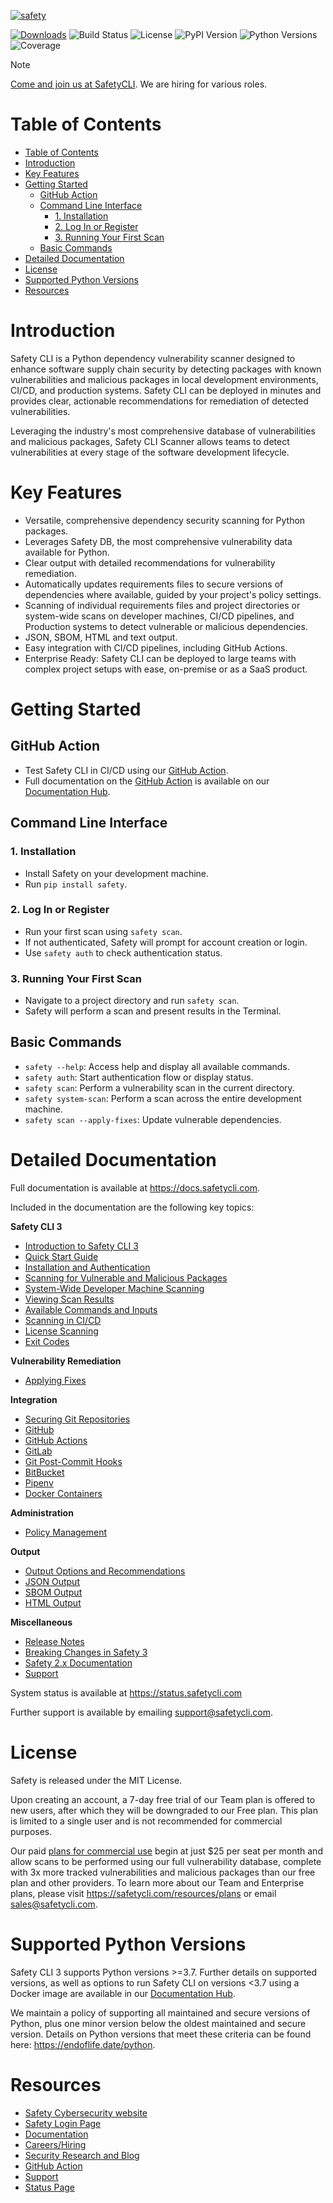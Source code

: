 [![safety](https://cdn.safetycli.com/images/cli_readme_header.png)](https://docs.safetycli.com/)

[![Downloads](https://static.pepy.tech/badge/safety/month)](https://pepy.tech/project/safety)
![Build Status](https://github.com/pyupio/safety/actions/workflows/main.yml/badge.svg)
![License](https://img.shields.io/github/license/pyupio/safety)
![PyPI Version](https://img.shields.io/pypi/v/safety)
![Python Versions](https://img.shields.io/pypi/pyversions/safety)
![Coverage](https://img.shields.io/codecov/c/github/pyupio/safety)

> [!NOTE]
> [Come and join us at SafetyCLI](https://apply.workable.com/safety/). We are hiring for various roles.

# Table of Contents
- [Table of Contents](#table-of-contents)
- [Introduction](#introduction)
- [Key Features](#key-features)
- [Getting Started](#getting-started)
  - [GitHub Action](#github-action)
  - [Command Line Interface](#command-line-interface)
    - [1. Installation](#1-installation)
    - [2. Log In or Register](#2-log-in-or-register)
    - [3. Running Your First Scan](#3-running-your-first-scan)
  - [Basic Commands](#basic-commands)
- [Detailed Documentation](#detailed-documentation)
- [License](#license)
- [Supported Python Versions](#supported-python-versions)
- [Resources](#resources)

# Introduction
Safety CLI is a Python dependency vulnerability scanner designed to enhance software supply chain security by detecting packages with known vulnerabilities and malicious packages in local development environments, CI/CD, and production systems.
Safety CLI can be deployed in minutes and provides clear, actionable recommendations for remediation of detected vulnerabilities.

Leveraging the industry's most comprehensive database of vulnerabilities and malicious packages, Safety CLI Scanner allows teams to detect vulnerabilities at every stage of the software development lifecycle.

# Key Features
- Versatile, comprehensive dependency security scanning for Python packages.
- Leverages Safety DB, the most comprehensive vulnerability data available for Python.
- Clear output with detailed recommendations for vulnerability remediation.
- Automatically updates requirements files to secure versions of dependencies where available, guided by your project's policy settings.
- Scanning of individual requirements files and project directories or system-wide scans on developer machines, CI/CD pipelines, and Production systems to detect vulnerable or malicious dependencies.
- JSON, SBOM, HTML and text output.
- Easy integration with CI/CD pipelines, including GitHub Actions.
- Enterprise Ready: Safety CLI can be deployed to large teams with complex project setups with ease, on-premise or as a SaaS product.

# Getting Started
## GitHub Action

- Test Safety CLI in CI/CD using our [GitHub Action](https://github.com/pyupio/safety-action).
- Full documentation on the [GitHub Action](https://github.com/pyupio/safety-action) is available on our [Documentation Hub](https://docs.safetycli.com).

## Command Line Interface

### 1. Installation

- Install Safety on your development machine.
- Run `pip install safety`.

### 2. Log In or Register

- Run your first scan using `safety scan`.
- If not authenticated, Safety will prompt for account creation or login.
- Use `safety auth` to check authentication status.

### 3. Running Your First Scan

- Navigate to a project directory and run `safety scan`.
- Safety will perform a scan and present results in the Terminal.

## Basic Commands

- `safety --help`: Access help and display all available commands.
- `safety auth`: Start authentication flow or display status.
- `safety scan`: Perform a vulnerability scan in the current directory.
- `safety system-scan`: Perform a scan across the entire development machine.
- `safety scan --apply-fixes`: Update vulnerable dependencies.


# Detailed Documentation
Full documentation is available at https://docs.safetycli.com.

Included in the documentation are the following key topics:

**Safety CLI 3**
- [Introduction to Safety CLI 3](https://docs.safetycli.com/safety-docs/safety-cli-3/introduction-to-safety-cli-scanner)
- [Quick Start Guide](https://docs.safetycli.com/safety-docs/safety-cli-3/quick-start-guide)
- [Installation and Authentication](https://docs.safetycli.com/safety-docs/safety-cli-3/installation-and-authentication)
- [Scanning for Vulnerable and Malicious Packages](https://docs.safetycli.com/safety-docs/safety-cli-3/scanning-for-vulnerable-and-malicious-packages)
- [System-Wide Developer Machine Scanning](https://docs.safetycli.com/safety-docs/safety-cli-3/system-wide-developer-machine-scanning)
- [Viewing Scan Results](https://docs.safetycli.com/safety-docs/safety-cli-3/viewing-scan-results)
- [Available Commands and Inputs](https://docs.safetycli.com/safety-docs/safety-cli-3/available-commands-and-inputs)
- [Scanning in CI/CD](https://docs.safetycli.com/safety-docs/safety-cli-3/scanning-in-ci-cd)
- [License Scanning](https://docs.safetycli.com/safety-docs/safety-cli-3/license-scanning)
- [Exit Codes](https://docs.safetycli.com/safety-docs/safety-cli-3/exit-codes)

**Vulnerability Remediation**
- [Applying Fixes](https://docs.safetycli.com/safety-docs/vulnerability-remediation/applying-fixes)

**Integration**
- [Securing Git Repositories](https://docs.safetycli.com/safety-docs/installation/securing-git-repositories)
- [GitHub](https://docs.safetycli.com/safety-docs/installation/github)
- [GitHub Actions](https://docs.safetycli.com/safety-docs/installation/github-actions)
- [GitLab](https://docs.safetycli.com/safety-docs/installation/gitlab)
- [Git Post-Commit Hooks](https://docs.safetycli.com/safety-docs/installation/git-post-commit-hooks)
- [BitBucket](https://docs.safetycli.com/safety-docs/installation/bitbucket)
- [Pipenv](https://docs.safetycli.com/safety-docs/installation/pipenv)
- [Docker Containers](https://docs.safetycli.com/safety-docs/installation/docker-containers)

**Administration**
- [Policy Management](https://docs.safetycli.com/safety-docs/administration/policy-management)

**Output**
- [Output Options and Recommendations](https://docs.safetycli.com/safety-docs/output/output-options-and-recommendations)
- [JSON Output](https://docs.safetycli.com/safety-docs/output/json-output)
- [SBOM Output](https://docs.safetycli.com/safety-docs/output/sbom-output)
- [HTML Output](https://docs.safetycli.com/safety-docs/output/html-output)

**Miscellaneous**
- [Release Notes](https://docs.safetycli.com/safety-docs/miscellaneous/release-notes)
- [Breaking Changes in Safety 3](https://docs.safetycli.com/safety-docs/miscellaneous/release-notes/breaking-changes-in-safety-3)
- [Safety 2.x Documentation](https://docs.safetycli.com/safety-2)
- [Support](https://docs.safetycli.com/safety-docs/miscellaneous/support)

System status is available at https://status.safetycli.com

Further support is available by emailing support@safetycli.com.

# License
Safety is released under the MIT License.

Upon creating an account, a 7-day free trial of our Team plan is offered to new users, after which they will be downgraded to our Free plan. This plan is limited to a single user and is not recommended for commercial purposes.

Our paid [plans for commercial use](https://safetycli.com/resources/plans) begin at just $25 per seat per month and allow scans to be performed using our full vulnerability database, complete with 3x more tracked vulnerabilities and malicious packages than our free plan and other providers. To learn more about our Team and Enterprise plans, please visit https://safetycli.com/resources/plans or email sales@safetycli.com.

# Supported Python Versions
Safety CLI 3 supports Python versions >=3.7. Further details on supported versions, as well as options to run Safety CLI on versions <3.7 using a Docker image are available in our [Documentation Hub](https://docs.safetycli.com).

We maintain a policy of supporting all maintained and secure versions of Python, plus one minor version below the oldest maintained and secure version. Details on Python versions that meet these criteria can be found here: https://endoflife.date/python.

# Resources

- [Safety Cybersecurity website](https://safetycli.com)
- [Safety Login Page](https://safetycli.com/login)
- [Documentation](https://docs.safetycli.com)
- [Careers/Hiring](https://apply.workable.com/safety/)
- [Security Research and Blog](https://safetycli.com/blog)
- [GitHub Action](https://github.com/safetycli/action)
- [Support](mailto:support@safetycli.com)
- [Status Page](https://status.safetycli.com)
